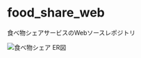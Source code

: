 # food_share_web
食べ物シェアサービスのWebソースレポジトリ

![食べ物シェア ER図](https://user-images.githubusercontent.com/53920598/126127774-31f783fd-cff0-4a0d-9af9-6389dad582fa.png)
